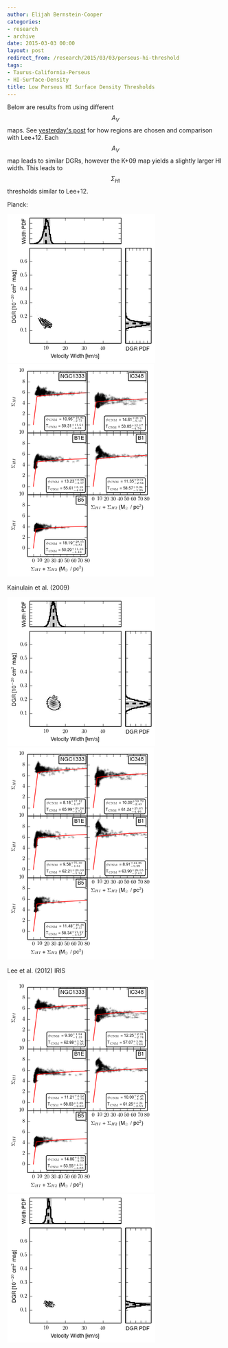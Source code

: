 ```yaml
---
author: Elijah Bernstein-Cooper
categories:
- research
- archive
date: 2015-03-03 00:00
layout: post
redirect_from: /research/2015/03/03/perseus-hi-threshold
tags:
- Taurus-California-Perseus
- HI-Surface-Density
title: Low Perseus HI Surface Density Thresholds
---
```


Below are results from using different $$A_V$$ maps. See [yesterday's
post](/posts/notes/2015/03/02/Perseus-HI-Threshold/)
for how regions are chosen and comparison with Lee+12. Each $$A_V$$ map leads
to similar DGRs, however the K+09 map yields a slightly larger HI width. This
leads to $$\Sigma_{HI}$$ thresholds similar to Lee+12.

Planck:

<img src="/media/2015-03-03/perseus_likelihood_planck_bin_scaled_wd.png"/>

<img src="/media/2015-03-03/perseus_hi_vs_h_panels_planck_linear.png"/>

Kainulain et al. (2009)

<img src="/media/2015-03-03/perseus_likelihood_k09_bin_scaled_wd.png"/>

<img src="/media/2015-03-03/perseus_hi_vs_h_panels_k09_linear.png"/>

Lee et al. (2012) IRIS

<img src="/media/2015-03-03/perseus_hi_vs_h_panels_iris_linear.png"/>

<img src="/media/2015-03-03/perseus_likelihood_iris_bin_scaled_wd.png"/>